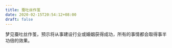 ```yaml
---
title: 蚕吐丝作茧
date: 2020-02-15T20:54:12+08:00
draft: false
---
```


梦见蚕吐丝作茧，预示将从事建设行业或婚姻获得成功，所有的事情都会取得事半功倍的效果。

